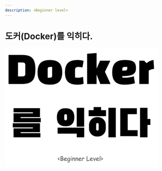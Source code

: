 ```yaml
---
description: <Beginner level>
---
```


# 도커\(Docker\)를 익히다.

![](.gitbook/assets/image%20%281%29.png)

